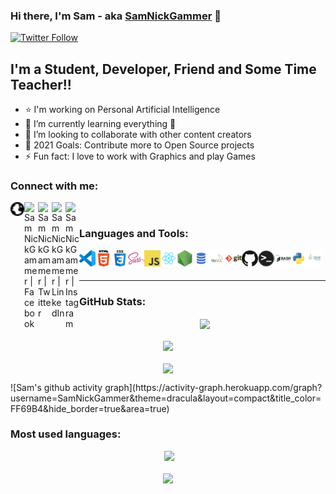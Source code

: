 ### Hi there, I'm Sam - aka [SamNickGammer][website] 👋

<!-- [![Website]((https://img.shields.io/instagram/follow/omprakash121uni?color=1DA1F2&logo=twitter&style=for-the-badge)](https://instagram.com/samnickgammer_) -->
[![Twitter Follow](https://img.shields.io/twitter/follow/omprakash121uni?color=1DA1F2&logo=twitter&style=for-the-badge)](https://twitter.com/intent/follow?original_referer=https%3A%2F%2Fgithub.com%2Fomprakash121uni&screen_name=omprakash121uni)

## I'm a Student, Developer, Friend and Some Time Teacher!!

<!-- - 🔭 I just launched my first course: [Become A VS Code SuperHero!][course]! -->
- ⭐ I'm working on Personal Artificial Intelligence
- 🌱 I’m currently learning everything 🤣
- 👯 I’m looking to collaborate with other content creators
- 🥅 2021 Goals: Contribute more to Open Source projects
- ⚡ Fun fact: I love to work with Graphics and play Games

### Connect with me:

[<img align="left" alt="SamNickGammer.com" width="22px" src="https://raw.githubusercontent.com/iconic/open-iconic/master/svg/globe.svg" />][website]
[<img align="left" alt="SamNickGammer | Facebook" width="22px" src="https://cdn.jsdelivr.net/npm/simple-icons@v3/icons/facebook.svg" />][facebook]
[<img align="left" alt="SamNickGammer | Twitter" width="22px" src="https://cdn.jsdelivr.net/npm/simple-icons@v3/icons/twitter.svg" />][twitter]
[<img align="left" alt="SamNickGammer | LinkedIn" width="22px" src="https://cdn.jsdelivr.net/npm/simple-icons@v3/icons/linkedin.svg" />][linkedin]
[<img align="left" alt="SamNickGammer | Instagram" width="22px" src="https://cdn.jsdelivr.net/npm/simple-icons@v3/icons/instagram.svg" />][instagram]

<br />

### Languages and Tools:

[<img align="left" alt="Visual Studio Code" width="26px" src="https://raw.githubusercontent.com/github/explore/80688e429a7d4ef2fca1e82350fe8e3517d3494d/topics/visual-studio-code/visual-studio-code.png" />][webdevplaylist]
[<img align="left" alt="HTML5" width="26px" src="https://raw.githubusercontent.com/github/explore/80688e429a7d4ef2fca1e82350fe8e3517d3494d/topics/html/html.png" />][webdevplaylist]
[<img align="left" alt="CSS3" width="26px" src="https://raw.githubusercontent.com/github/explore/80688e429a7d4ef2fca1e82350fe8e3517d3494d/topics/css/css.png" />][cssplaylist]
[<img align="left" alt="Sass" width="26px" src="https://raw.githubusercontent.com/github/explore/80688e429a7d4ef2fca1e82350fe8e3517d3494d/topics/sass/sass.png" />][cssplaylist]
[<img align="left" alt="JavaScript" width="26px" src="https://raw.githubusercontent.com/github/explore/80688e429a7d4ef2fca1e82350fe8e3517d3494d/topics/javascript/javascript.png" />][jsplaylist]
[<img align="left" alt="React" width="26px" src="https://raw.githubusercontent.com/github/explore/80688e429a7d4ef2fca1e82350fe8e3517d3494d/topics/react/react.png" />][reactplaylist]
<!-- [<img align="left" alt="GraphQL" width="26px" src="https://raw.githubusercontent.com/github/explore/80688e429a7d4ef2fca1e82350fe8e3517d3494d/topics/graphql/graphql.png" />][webdevplaylist] -->
[<img align="left" alt="Node.js" width="26px" src="https://raw.githubusercontent.com/github/explore/80688e429a7d4ef2fca1e82350fe8e3517d3494d/topics/nodejs/nodejs.png" />][webdevplaylist]
<!-- [<img align="left" alt="Deno" width="26px" src="https://raw.githubusercontent.com/github/explore/361e2821e2dea67711cde99c9c40ed357061cf27/topics/deno/deno.png" />][webdevplaylist] -->
[<img align="left" alt="SQL" width="26px" src="https://raw.githubusercontent.com/github/explore/80688e429a7d4ef2fca1e82350fe8e3517d3494d/topics/sql/sql.png" />][webdevplaylist]
[<img align="left" alt="MySQL" width="26px" src="https://raw.githubusercontent.com/github/explore/80688e429a7d4ef2fca1e82350fe8e3517d3494d/topics/mysql/mysql.png" />][webdevplaylist]
<!-- [<img align="left" alt="MongoDB" width="26px" src="https://raw.githubusercontent.com/github/explore/80688e429a7d4ef2fca1e82350fe8e3517d3494d/topics/mongodb/mongodb.png" />][webdevplaylist] -->
[<img align="left" alt="Git" width="26px" src="https://raw.githubusercontent.com/github/explore/80688e429a7d4ef2fca1e82350fe8e3517d3494d/topics/git/git.png" />][webdevplaylist]
[<img align="left" alt="GitHub" width="26px" src="https://raw.githubusercontent.com/github/explore/78df643247d429f6cc873026c0622819ad797942/topics/github/github.png" />][webdevplaylist]
[<img align="left" alt="Terminal" width="26px" src="https://raw.githubusercontent.com/github/explore/80688e429a7d4ef2fca1e82350fe8e3517d3494d/topics/terminal/terminal.png" />][webdevplaylist]
[<img align="left" alt="Bash" width="26px" src="https://raw.githubusercontent.com/github/explore/80688e429a7d4ef2fca1e82350fe8e3517d3494d/topics/bash/bash.png" />][webdevplaylist]
[<img align="left" alt="Python" width="26px" src="https://raw.githubusercontent.com/github/explore/80688e429a7d4ef2fca1e82350fe8e3517d3494d/topics/python/python.png" />][webdevplaylist]
[<img align="left" alt="Java" width="26px" src="https://raw.githubusercontent.com/github/explore/80688e429a7d4ef2fca1e82350fe8e3517d3494d/topics/java/java.png" />][webdevplaylist]

<br />
<br />

---
<!-- 
### 📺 Latest YouTube Videos -->

<!-- YOUTUBE:START -->
<!-- - [⭐ BONUS: STACKr News Shorts - Add Authentication to Next.js](https://www.youtube.com/watch?v=H37-PgkpBO0)
- [VS Code Has Dev Tools & Console!! No Need For Chrome Anymore 👋](https://www.youtube.com/watch?v=vHZPeohPHqo)
- [⭐ BONUS: STACKr News Shorts - BYE BYE VS CODE ??](https://www.youtube.com/watch?v=r2ha0n2s3wE)
- [⭐ BONUS: STACKr News Shorts - 5 Things Better in Svelte than React](https://www.youtube.com/watch?v=I-8aVr7vnlA)
- [Bootcamp Graduate Advice 💪, Who's the CSS King? 👑, GitHub Copilot 🤖 // STACKr News Weekly - Issue 5](https://www.youtube.com/watch?v=F6KzVOrhEXw) -->
<!-- YOUTUBE:END -->
<!-- 
➡️ [more videos...](https://youtube.com/SamNickGammer)

---

### 📕 Latest Blog Posts -->

<!-- BLOG-POST-LIST:START -->
<!-- - [How To Pass Application Tracking Systems (ATS) & Get Interviews - Resume Tips for Software Developer](https://dev.to/SamNickGammer/how-to-pass-application-tracking-systems-ats-get-interviews-resume-tips-for-software-developer-4bmo)
- [Microinteractions: Password Validation Animation](https://dev.to/SamNickGammer/microinteractions-password-validation-animation-5629)
- [Notion + YouTube - A Powerful Combination for Productivity](https://dev.to/SamNickGammer/notion-youtube-a-powerful-combination-for-productivity-1def)
- [Regular Expressions (RegEx) Crash Course](https://dev.to/SamNickGammer/regular-expressions-regex-crash-course-248n)
- [Emmet Part 2 - Advanced](https://dev.to/SamNickGammer/emmet-part-2-advanced-4c65) -->
<!-- BLOG-POST-LIST:END -->
<!-- 
➡️ [more blog posts...](https://SamNickGammer.com)

--- -->
<!--
<details>
  <summary>:zap: Recent GitHub Activity</summary>
  
<!--START_SECTION:activity-->
<!-- 1. 🗣 Commented on [#2](https://github.com/SamNickGammer/portfolio-sass/issues/2) in [SamNickGammer/portfolio-sass](https://github.com/SamNickGammer/portfolio-sass)
2. ❗️ Closed issue [#2](https://github.com/SamNickGammer/portfolio-sass/issues/2) in [SamNickGammer/portfolio-sass](https://github.com/SamNickGammer/portfolio-sass)
3. ❌ Closed PR [#11](https://github.com/SamNickGammer/free-developer-resources/pull/11) in [SamNickGammer/free-developer-resources](https://github.com/SamNickGammer/free-developer-resources)
4. 🗣 Commented on [#11](https://github.com/SamNickGammer/free-developer-resources/issues/11) in [SamNickGammer/free-developer-resources](https://github.com/SamNickGammer/free-developer-resources)
5. 🎉 Merged PR [#10](https://github.com/SamNickGammer/free-developer-resources/pull/10) in [SamNickGammer/free-developer-resources](https://github.com/SamNickGammer/free-developer-resources) -->
<!--END_SECTION:activity-->


<!--
</details>

<details>
  <summary>:zap: GitHub Stats</summary>

  <img align="left" alt="SamNickGammer's GitHub Stats" src="https://github-readme-stats.SamNickGammer.vercel.app/api?username=SamNickGammer&show_icons=true&hide_border=true" />

</details> -->

### GitHub Stats:

<p align="center">&nbsp;
  <img align="center" src="https://github-readme-stats.vercel.app/api?username=SamNickGammer&show_icons=true&hide_border=true&show_owner=true&title_color=FFFF00&theme=dark&custom_title=नमस्ते 🙏 Programmers! &layout=compact" /><br><br>
  <img align="center" src="https://github-readme-streak-stats.herokuapp.com/?user=SamNickGammer&theme=radical&custom_title=streak-stats&hide_border=true&layout=compact" /><br><br>
  <img align="center" src="https://github-profile-summary-cards.vercel.app/api/cards/profile-details?username=SamNickGammer&theme=dracula" />
</p>
![Sam's github activity graph](https://activity-graph.herokuapp.com/graph?username=SamNickGammer&theme=dracula&layout=compact&title_color=FF69B4&hide_border=true&area=true)

### Most used languages:

<p align="center">&nbsp;<img src= "https://github-readme-stats.vercel.app/api/top-langs/?username=SamNickGammer&layout=compact&hide=html&theme=dracula&hide_border=true"><br>
<a href="https://github.com/ryo-ma/github-profile-trophy" target="_blank">
    <img src= "https://github-profile-summary-cards.vercel.app/api/cards/repos-per-language?username=SamNickGammer&theme=dracula" alt=""><br>
    <img src= "https://github-profile-summary-cards.vercel.app/api/cards/most-commit-language?username=SamNickGammer&theme=dracula">
</a>
</p>




[website]: #
[course]: #
[twitter]: https://twitter.com/omprakash121uni
[facebook]: https://www.facebook.com/samnickgammer.57489
[instagram]: https://instagram.com/samnickgammer_
[linkedin]: https://linkedin.com/in/omprakashbharati
[webdevplaylist]: #
[jsplaylist]: #
[cssplaylist]: #
[reactplaylist]: #
